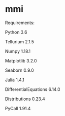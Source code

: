 # mmi

Requirements:

Python 3.6

Tellurium 2.1.5

Numpy 1.18.1

Matplotlib 3.2.0

Seaborn 0.9.0



Julia 1.4.1

DifferentialEquations 6.14.0

Distributions 0.23.4

PyCall 1.91.4
